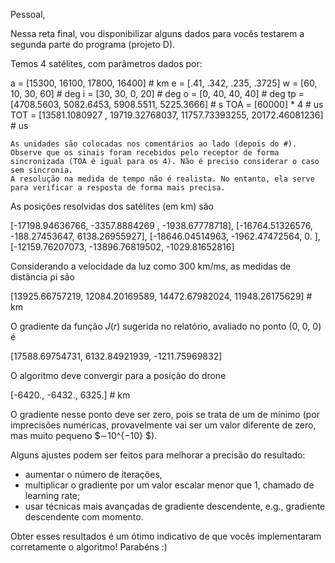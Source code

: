 Pessoal,

Nessa reta final, vou disponibilizar alguns dados para vocês testarem a segunda parte do programa (projeto D).

Temos 4 satélites, com parâmetros dados por:

a = [15300, 16100, 17800, 16400] # km
e = [.41, .342, .235, .3725]
w = [60, 10, 30, 60] # deg
i = [30, 30, 0, 20] # deg
o = [0, 40, 40, 40] # deg
tp = [4708.5603, 5082.6453, 5908.5511, 5225.3666] # s
TOA = [60000] * 4 # us
TOT = [13581.1080927 , 19719.32768037, 11757.73393255, 20172.46081236] # us

    As unidades são colocadas nos comentários ao lado (depois do #).
    Observe que os sinais foram recebidos pelo receptor de forma sincronizada (TOA é igual para os 4). Não é preciso considerar o caso sem sincronia.
    A resolução na medida de tempo não é realista. No entanto, ela serve para verificar a resposta de forma mais precisa.

As posições resolvidas dos satélites (em km) são

[-17198.94636766, -3357.8884269 , -1938.67778718], 
[-16764.51326576, -188.27453647, 6138.26955927],
[-18646.04514963, -1962.47472564, 0. ],
[-12159.76207073, -13896.76819502, -1029.81652816]

Considerando a velocidade da luz como 300 km/ms, as medidas de distância ρi
são

[13925.66757219, 12084.20169589, 14472.67982024, 11948.26175629] # km

O gradiente da função $J(r)$ sugerida no relatório, avaliado no ponto (0, 0, 0) é

[17588.69754731, 6132.84921939, -1211.75969832]

O algoritmo deve convergir para a posição do drone

[-6420., -6432., 6325.] # km

O gradiente nesse ponto deve ser zero, pois se trata de um de mínimo (por imprecisões numéricas, provavelmente vai ser um valor diferente de zero, mas muito pequeno $∼10^{−10}
$).

Alguns ajustes podem ser feitos para melhorar a precisão do resultado:

- aumentar o número de iterações, 
- multiplicar o gradiente por um valor escalar menor que 1, chamado de learning rate;
- usar técnicas mais avançadas de gradiente descendente, e.g., gradiente descendente com momento.

Obter esses resultados é um ótimo indicativo de que vocês implementaram corretamente o algoritmo! Parabéns :)